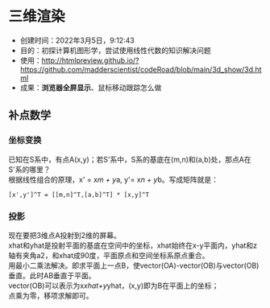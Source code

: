 # 三维渲染

- 创建时间：2022年3月5日，9:12:43
- 目的：初探计算机图形学，尝试使用线性代数的知识解决问题
- 使用：http://htmlpreview.github.io/?https://github.com/madderscientist/codeRoad/blob/main/3d_show/3d.html
- 成果：**浏览器全屏显示**、鼠标移动跟踪怎么做

## 补点数学

### 坐标变换

已知在S系中，有点A(x,y)；若S'系中，S系的基底在(m,n)和(a,b)处，那点A在S'系的哪里？<br>
根据线性组合的原理，x' = x*m + y*a, y'= x*n + y*b。写成矩阵就是：

```
[x',y']^T = [[m,n]^T,[a,b]^T] * [x,y]^T 
```

### 投影

现在要把3维点A投射到2维的屏幕。<br>
xhat和yhat是投射平面的基底在空间中的坐标，xhat始终在x-y平面内，yhat和z轴有夹角a2，和xhat成90度，平面原点和空间坐标系原点重合。<br>
用最小二乘法解决。即求平面上一点B，使vector(OA)-vector(OB)与vector(OB)垂直。此时AB垂直于平面。<br>
vector(OB)可以表示为x*xhat+y*yhat，(x,y)即为B在平面上的坐标；<br>
点乘为零，移项求解即可。

